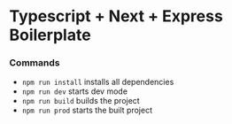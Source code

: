 # Typescript + Next + Express Boilerplate

### Commands

- `npm run install` installs all dependencies
- `npm run dev` starts dev mode
- `npm run build` builds the project
- `npm run prod` starts the built project